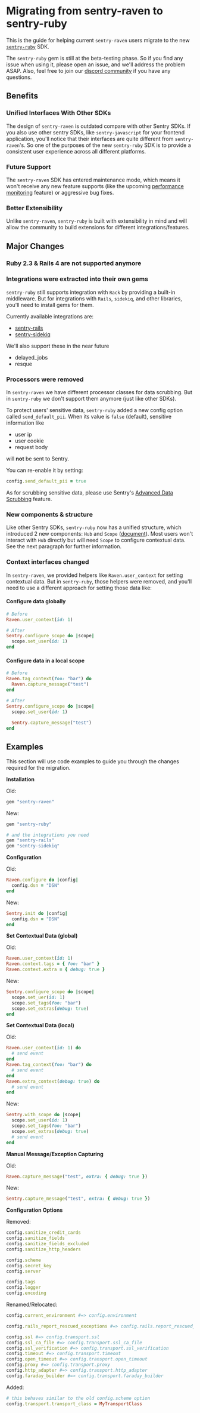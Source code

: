 # Migrating from sentry-raven to sentry-ruby

This is the guide for helping current `sentry-raven` users migrate to the new [`sentry-ruby`](https://github.com/getsentry/sentry-ruby/tree/master/sentry-ruby) SDK.

The `sentry-ruby` gem is still at the beta-testing phase. So if you find any issue when using it, please open an issue, and we'll address the problem ASAP. Also, feel free to join our [discord community](https://discord.gg/ez5KZN7) if you have any questions.


## Benefits

### Unified Interfaces With Other SDKs

The design of `sentry-raven` is outdated compare with other Sentry SDKs. If you also use other sentry SDKs, like `sentry-javascript` for your frontend application, you'll notice that their interfaces are quite different from `sentry-raven`'s. So one of the purposes of the new `sentry-ruby` SDK is to provide a consistent user experience across all different platforms.

### Future Support

The `sentry-raven` SDK has entered maintenance mode, which means it won't receive any new feature supports (like the upcoming [performance monitoring](https://docs.sentry.io/product/performance/) feature) or aggressive bug fixes.

### Better Extensibility

Unlike `sentry-raven`, `sentry-ruby` is built with extensibility in mind and will allow the community to build extensions for different integrations/features.

## Major Changes

### Ruby 2.3 & Rails 4 are not supported anymore

### Integrations were extracted into their own gems

`sentry-ruby` still supports integration with `Rack` by providing a built-in middleware. But for integrations with `Rails`, `sidekiq`, and other libraries, you'll need to install gems for them.

Currently available integrations are:
- [sentry-rails](https://github.com/getsentry/sentry-ruby/tree/master/sentry-rails)
- [sentry-sidekiq](https://github.com/getsentry/sentry-ruby/tree/master/sentry-sidekiq)

We'll also support these in the near future
- delayed_jobs
- resque

### Processors were removed

In `sentry-raven` we have different processor classes for data scrubbing. But in `sentry-ruby` we don't support them anymore (just like other SDKs).

To protect users' sensitive data, `sentry-ruby` added a new config option called `send_default_pii`. When its value is `false` (default), sensitive information like

- user ip
- user cookie 
- request body

will **not** be sent to Sentry.

You can re-enable it by setting:

```ruby
config.send_default_pii = true
```

As for scrubbing sensitive data, please use Sentry's [Advanced Data Scrubbing](https://docs.sentry.io/product/data-management-settings/advanced-datascrubbing/) feature.

### New components & structure

Like other Sentry SDKs, `sentry-ruby` now has a unified structure, which introduced 2 new components: `Hub` and `Scope` ([document](https://docs.sentry.io/platforms/ruby/enriching-events/scopes/)). Most users won't interact with `Hub` directly but will need `Scope` to configure contextual data. See the next paragraph for further information.

### Context interfaces changed

In `sentry-raven`, we provided helpers like `Raven.user_context` for setting contextual data. But in `sentry-ruby`, those helpers were removed, and you'll need to use a different approach for setting those data like:


#### Configure data globally

```ruby
# Before
Raven.user_context(id: 1)

# After
Sentry.configure_scope do |scope|
  scope.set_user(id: 1)
end
```

#### Configure data in a local scope

```ruby
# Before
Raven.tag_context(foo: "bar") do
  Raven.capture_message("test")
end

# After
Sentry.configure_scope do |scope|
  scope.set_user(id: 1)
  
  Sentry.capture_message("test")
end
```

## Examples

This section will use code examples to guide you through the changes required for the migration.

**Installation**

Old:

```ruby
gem "sentry-raven"
```

New:

```ruby
gem "sentry-ruby"

# and the integrations you need
gem "sentry-rails"
gem "sentry-sidekiq"
```

**Configuration**

Old:

```ruby
Raven.configure do |config|
  config.dsn = "DSN"
end
```

New:

```ruby
Sentry.init do |config|
  config.dsn = "DSN"
end
```

**Set Contextual Data (global)**

Old:

```ruby
Raven.user_context(id: 1)
Raven.context.tags = { foo: "bar" }
Raven.context.extra = { debug: true }
```

New:

```ruby
Sentry.configure_scope do |scope|
  scope.set_uer(id: 1)
  scope.set_tags(foo: "bar")
  scope.set_extras(debug: true)
end
```

**Set Contextual Data (local)**

Old:

```ruby
Raven.user_context(id: 1) do
  # send event
end
Raven.tag_context(foo: "bar") do
  # send event
end
Raven.extra_context(debug: true) do
  # send event
end
```

New:

```ruby
Sentry.with_scope do |scope|
  scope.set_user(id: 1)
  scope.set_tags(foo: "bar")
  scope.set_extras(debug: true)
  # send event
end
```


**Manual Message/Exception Capturing**

Old:

```ruby
Raven.capture_message("test", extra: { debug: true })
```

New:

```ruby
Sentry.capture_message("test", extra: { debug: true })
```

**Configuration Options**

Removed: 
```ruby
config.sanitize_credit_cards
config.sanitize_fields
config.sanitize_fields_excluded
config.sanitize_http_headers

config.scheme
config.secret_key
config.server

config.tags
config.logger
config.encoding
```

Renamed/Relocated:

```ruby
config.current_environment #=> config.environment

config.rails_report_rescued_exceptions #=> config.rails.report_rescued_exceptions with sentry-rails installed

config.ssl #=> config.transport.ssl
config.ssl_ca_file #=> config.transport.ssl_ca_file
config.ssl_verification #=> config.transport.ssl_verification
config.timeout #=> config.transport.timeout
config.open_timeout #=> config.transport.open_timeout
config.proxy #=> config.transport.proxy
config.http_adapter #=> config.transport.http_adapter 
config.faraday_builder #=> config.transport.faraday_builder
```

Added:

```ruby
# this behaves similar to the old config.scheme option
config.transport.transport_class = MyTransportClass
```
